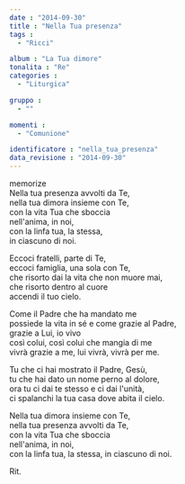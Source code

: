 ```yaml
---
date : "2014-09-30"
title : "Nella Tua presenza"
tags : 
  - "Ricci"

album : "La Tua dimore"
tonalita : "Re"
categories : 
  - "Liturgica"

gruppo : 
  - ""

momenti : 
  - "Comunione"

identificatore : "nella_tua_presenza"
data_revisione : "2014-09-30"
---
```

  
  
  
  
  
  
  
  
  
memorize  
Nella tua presenza avvolti da Te,  
nella tua dimora insieme con Te,  
con la vita Tua che sboccia  
nell'anima, in noi,  
con la linfa tua, la stessa,  
in ciascuno di noi.  
  
  
Eccoci fratelli, parte di Te,  
eccoci famiglia, una sola con Te,  
che risorto dai la vita che non muore mai,  
che risorto dentro al cuore  
accendi il tuo cielo.   
  
  
Come il Padre che ha mandato me  
possiede la vita in sé  e come grazie al Padre,  
grazie a Lui, io vivo   
così colui, così colui che mangia di me  
vivrà grazie a me, lui vivrà, vivrà per me.   
  
  
Tu che ci hai mostrato il Padre, Gesù,  
tu che hai dato un nome perno al dolore,  
ora tu ci dai te stesso e ci dai l'unità,  
ci spalanchi la tua casa dove abita il cielo.  
  
  
Nella tua dimora insieme con Te,  
nella tua presenza avvolti da Te,  
con la vita Tua che sboccia  
nell'anima, in noi,  
con la linfa tua, la stessa, in ciascuno di noi.  
  
  
Rit.   
  
  
  
  
  
  
  
